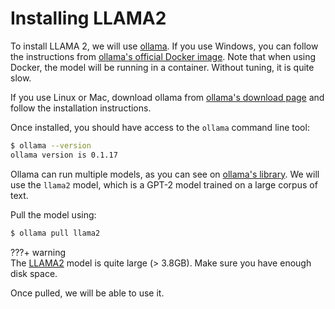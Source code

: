 # Installing LLAMA2

To install LLAMA 2, we will use [ollama](https://ollama.ai/).
If you use Windows, you can follow the instructions from [ollama's official Docker image](https://ollama.ai/blog/ollama-is-now-available-as-an-official-docker-image).
Note that when using Docker, the model will be running in a container.
Without tuning, it is quite slow.

If you use Linux or Mac, download ollama from [ollama's download page](https://ollama.ai/download) and follow the installation instructions.

Once installed, you should have access to the `ollama` command line tool:

```bash
$ ollama --version
ollama version is 0.1.17
```

Ollama can run multiple models, as you can see on [ollama's library](https://ollama.ai/library).
We will use the `llama2` model, which is a GPT-2 model trained on a large corpus of text.

Pull the model using:

```bash
$ ollama pull llama2 
```

???+ warning  
    The [LLAMA2](https://ollama.ai/library/llama2) model is quite large (> 3.8GB). Make sure you have enough disk space.

Once pulled, we will be able to use it.
